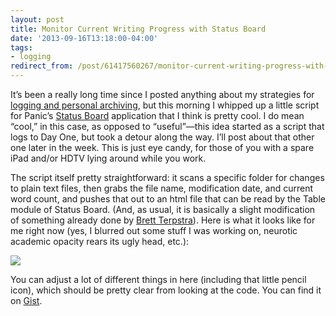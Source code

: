 ```yaml
---
layout: post 
title: Monitor Current Writing Progress with Status Board 
date: '2013-09-16T13:18:00-04:00' 
tags: 
- logging 
redirect_from: /post/61417560267/monitor-current-writing-progress-with-status-board/
---
```


It’s been a really long time since I posted anything about my strategies for [logging and personal archiving](/tagged/logging), but this morning I whipped up a little script for Panic’s [Status Board](http://panic.com/statusboard/) application that I think is pretty cool. I do mean “cool,” in this case, as opposed to “useful”—this idea started as a script that logs to Day One, but took a detour along the way. I’ll post about that other one later in the week. This is just eye candy, for those of you with a spare iPad and/or HDTV lying around while you work.

The script itself pretty straightforward: it scans a specific folder for changes to plain text files, then grabs the file name, modification date, and current word count, and pushes that out to an html file that can be read by the Table module of Status Board. (And, as usual, it is basically a slight modification of something already done by [Brett Terpstra](https://gist.github.com/ttscoff/1913007)). Here is what it looks like for me right now (yes, I blurred out some stuff I was working on, neurotic academic opacity rears its ugly head, etc.):

![](http://d.pr/3seS+)

You can adjust a lot of different things in here (including that little pencil icon), which should be pretty clear from looking at the code. You can find it on [Gist](https://gist.github.com/fieldnoise/6583530).

